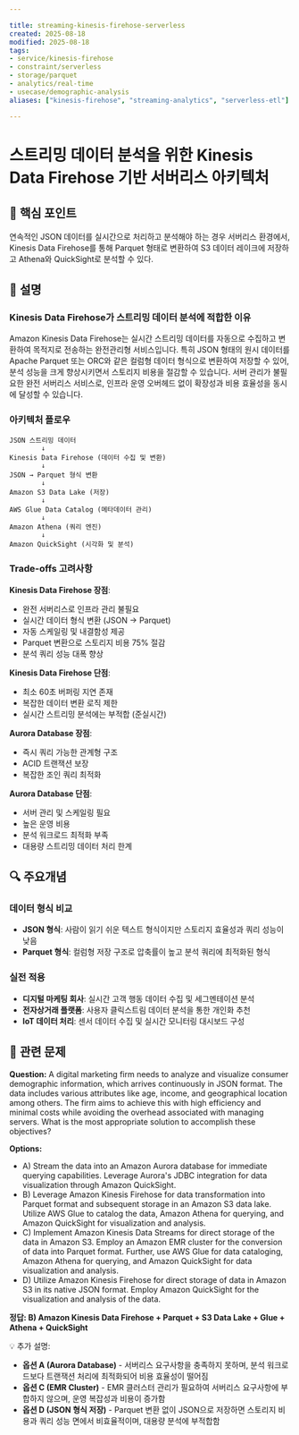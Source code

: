 ```yaml
---

title: streaming-kinesis-firehose-serverless
created: 2025-08-18
modified: 2025-08-18
tags:
- service/kinesis-firehose
- constraint/serverless
- storage/parquet
- analytics/real-time
- usecase/demographic-analysis
aliases: ["kinesis-firehose", "streaming-analytics", "serverless-etl"]

---
```


# 스트리밍 데이터 분석을 위한 Kinesis Data Firehose 기반 서버리스 아키텍처

## 🎯 핵심 포인트

연속적인 JSON 데이터를 실시간으로 처리하고 분석해야 하는 경우 서버리스 환경에서, Kinesis Data Firehose를 통해 Parquet 형태로 변환하여 S3 데이터 레이크에 저장하고 Athena와 QuickSight로 분석할 수 있다.

## 📝 설명

### Kinesis Data Firehose가 스트리밍 데이터 분석에 적합한 이유

Amazon Kinesis Data Firehose는 실시간 스트리밍 데이터를 자동으로 수집하고 변환하여 목적지로 전송하는 완전관리형 서비스입니다. 특히 JSON 형태의 원시 데이터를 Apache Parquet 또는 ORC와 같은 컬럼형 데이터 형식으로 변환하여 저장할 수 있어, 분석 성능을 크게 향상시키면서 스토리지 비용을 절감할 수 있습니다. 서버 관리가 불필요한 완전 서버리스 서비스로, 인프라 운영 오버헤드 없이 확장성과 비용 효율성을 동시에 달성할 수 있습니다.

### 아키텍처 플로우

```
JSON 스트리밍 데이터
        ↓
Kinesis Data Firehose (데이터 수집 및 변환)
        ↓
JSON → Parquet 형식 변환
        ↓
Amazon S3 Data Lake (저장)
        ↓
AWS Glue Data Catalog (메타데이터 관리)
        ↓
Amazon Athena (쿼리 엔진)
        ↓
Amazon QuickSight (시각화 및 분석)
```

### Trade-offs 고려사항

**Kinesis Data Firehose 장점**:
- 완전 서버리스로 인프라 관리 불필요
- 실시간 데이터 형식 변환 (JSON → Parquet)
- 자동 스케일링 및 내결함성 제공
- Parquet 변환으로 스토리지 비용 75% 절감
- 분석 쿼리 성능 대폭 향상

**Kinesis Data Firehose 단점**:
- 최소 60초 버퍼링 지연 존재
- 복잡한 데이터 변환 로직 제한
- 실시간 스트리밍 분석에는 부적합 (준실시간)

**Aurora Database 장점**:
- 즉시 쿼리 가능한 관계형 구조
- ACID 트랜잭션 보장
- 복잡한 조인 쿼리 최적화

**Aurora Database 단점**:
- 서버 관리 및 스케일링 필요
- 높은 운영 비용
- 분석 워크로드 최적화 부족
- 대용량 스트리밍 데이터 처리 한계

## 🔍 주요개념

### 데이터 형식 비교

- **JSON 형식**: 사람이 읽기 쉬운 텍스트 형식이지만 스토리지 효율성과 쿼리 성능이 낮음
- **Parquet 형식**: 컬럼형 저장 구조로 압축률이 높고 분석 쿼리에 최적화된 형식

### 실전 적용

- **디지털 마케팅 회사**: 실시간 고객 행동 데이터 수집 및 세그멘테이션 분석
- **전자상거래 플랫폼**: 사용자 클릭스트림 데이터 분석을 통한 개인화 추천
- **IoT 데이터 처리**: 센서 데이터 수집 및 실시간 모니터링 대시보드 구성

## 📝 관련 문제

**Question:** A digital marketing firm needs to analyze and visualize consumer demographic information, which arrives continuously in JSON format. The data includes various attributes like age, income, and geographical location among others. The firm aims to achieve this with high efficiency and minimal costs while avoiding the overhead associated with managing servers. What is the most appropriate solution to accomplish these objectives?

**Options:**

- A) Stream the data into an Amazon Aurora database for immediate querying capabilities. Leverage Aurora's JDBC integration for data visualization through Amazon QuickSight.
- B) Leverage Amazon Kinesis Firehose for data transformation into Parquet format and subsequent storage in an Amazon S3 data lake. Utilize AWS Glue to catalog the data, Amazon Athena for querying, and Amazon QuickSight for visualization and analysis.
- C) Implement Amazon Kinesis Data Streams for direct storage of the data in Amazon S3. Employ an Amazon EMR cluster for the conversion of data into Parquet format. Further, use AWS Glue for data cataloging, Amazon Athena for querying, and Amazon QuickSight for data visualization and analysis.
- D) Utilize Amazon Kinesis Firehose for direct storage of data in Amazon S3 in its native JSON format. Employ Amazon QuickSight for the visualization and analysis of the data.

**정답: B) Amazon Kinesis Data Firehose + Parquet + S3 Data Lake + Glue + Athena + QuickSight**

💡 추가 설명:

- **옵션 A (Aurora Database)** - 서버리스 요구사항을 충족하지 못하며, 분석 워크로드보다 트랜잭션 처리에 최적화되어 비용 효율성이 떨어짐
- **옵션 C (EMR Cluster)** - EMR 클러스터 관리가 필요하여 서버리스 요구사항에 부합하지 않으며, 운영 복잡성과 비용이 증가함
- **옵션 D (JSON 형식 저장)** - Parquet 변환 없이 JSON으로 저장하면 스토리지 비용과 쿼리 성능 면에서 비효율적이며, 대용량 분석에 부적합함